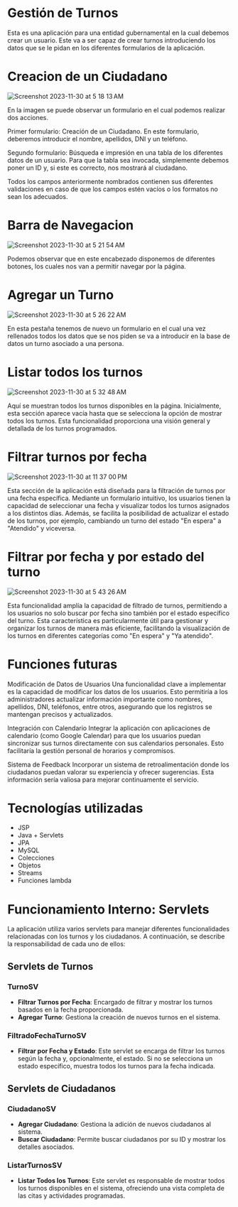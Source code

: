 # Gestión de Turnos

Esta es una aplicación para una entidad gubernamental en la cual debemos crear un usuario. Este va a ser capaz de crear turnos introduciendo los datos que se le pidan en los diferentes formularios de la aplicación.

# Creacion de un Ciudadano

![Screenshot 2023-11-30 at 5 18 13 AM](https://github.com/dmillanlpez/deMillanDiego_pruebatec2/assets/97486464/2f11fdba-c7d5-460b-aa33-e78e42ee5f2f)

En la imagen se puede observar un formulario en el cual podemos realizar dos acciones.

Primer formulario: Creación de un Ciudadano. En este formulario, deberemos introducir el nombre, apellidos, DNI y un teléfono.

Segundo formulario: Búsqueda e impresión en una tabla de los diferentes datos de un usuario. Para que la tabla sea invocada, simplemente debemos poner un ID y, si este es correcto, nos mostrará al ciudadano.

Todos los campos anteriormente nombrados contienen sus diferentes validaciones en caso de que los campos estén vacíos o los formatos no sean los adecuados.

# Barra de Navegacion

![Screenshot 2023-11-30 at 5 21 54 AM](https://github.com/dmillanlpez/deMillanDiego_pruebatec2/assets/97486464/33962f2f-dc4d-42a5-841b-bed7ee51428d)

Podemos observar que en este encabezado disponemos de diferentes botones, los cuales nos van a permitir navegar por la página.

# Agregar un Turno

![Screenshot 2023-11-30 at 5 26 22 AM](https://github.com/dmillanlpez/deMillanDiego_pruebatec2/assets/97486464/d464804f-2aff-4537-b48a-1f323a98b9e7)

En esta pestaña tenemos de nuevo un formulario en el cual una vez rellenados todos los datos que se nos piden se va a introducir en la base de datos un turno asociado a una persona.

# Listar todos los turnos

![Screenshot 2023-11-30 at 5 32 48 AM](https://github.com/dmillanlpez/deMillanDiego_pruebatec2/assets/97486464/383c0f58-ac96-422a-a63f-765fda3ede82)

Aquí se muestran todos los turnos disponibles en la página. Inicialmente, esta sección aparece vacía hasta que se selecciona la opción de mostrar todos los turnos. Esta funcionalidad proporciona una visión general y detallada de los turnos programados.

# Filtrar turnos por fecha

![Screenshot 2023-11-30 at 11 37 00 PM](https://github.com/dmillanlpez/deMillanDiego_pruebatec2/assets/97486464/f877a2ae-216e-4eb4-a8cd-6fe5bdea1a94)

Esta sección de la aplicación está diseñada para la filtración de turnos por una fecha específica. Mediante un formulario intuitivo, los usuarios tienen la capacidad de seleccionar una fecha y visualizar todos los turnos asignados a los distintos días. Además, se facilita la posibilidad de actualizar el estado de los turnos, por ejemplo, cambiando un turno del estado "En espera" a "Atendido" y viceversa. 

# Filtrar por fecha y por estado del turno

![Screenshot 2023-11-30 at 5 43 26 AM](https://github.com/dmillanlpez/deMillanDiego_pruebatec2/assets/97486464/5aa43f79-2643-4c13-b80a-dd7ee3e148d7)

Esta funcionalidad amplía la capacidad de filtrado de turnos, permitiendo a los usuarios no solo buscar por fecha sino también por el estado específico del turno. Esta característica es particularmente útil para gestionar y organizar los turnos de manera más eficiente, facilitando la visualización de los turnos en diferentes categorías como "En espera" y "Ya atendido". 

# Funciones futuras 

Modificación de Datos de Usuarios
Una funcionalidad clave a implementar es la capacidad de modificar los datos de los usuarios. Esto permitiría a los administradores actualizar información importante como nombres, apellidos, DNI, teléfonos, entre otros, asegurando que los registros se mantengan precisos y actualizados.

Integración con Calendario
Integrar la aplicación con aplicaciones de calendario (como Google Calendar) para que los usuarios puedan sincronizar sus turnos directamente con sus calendarios personales. Esto facilitaría la gestión personal de horarios y compromisos.

Sistema de Feedback
Incorporar un sistema de retroalimentación donde los ciudadanos puedan valorar su experiencia y ofrecer sugerencias. Esta información sería valiosa para mejorar continuamente el servicio.

# Tecnologías utilizadas

- JSP
- Java + Servlets
- JPA
- MySQL
- Colecciones
- Objetos
- Streams
- Funciones lambda

# Funcionamiento Interno: Servlets

La aplicación utiliza varios servlets para manejar diferentes funcionalidades relacionadas con los turnos y los ciudadanos. A continuación, se describe la responsabilidad de cada uno de ellos:

## Servlets de Turnos

### TurnoSV
- **Filtrar Turnos por Fecha**: Encargado de filtrar y mostrar los turnos basados en la fecha proporcionada.
- **Agregar Turno**: Gestiona la creación de nuevos turnos en el sistema.

### FiltradoFechaTurnoSV
- **Filtrar por Fecha y Estado**: Este servlet se encarga de filtrar los turnos según la fecha y, opcionalmente, el estado. Si no se selecciona un estado específico, muestra todos los turnos para la fecha indicada.

## Servlets de Ciudadanos

### CiudadanoSV
- **Agregar Ciudadano**: Gestiona la adición de nuevos ciudadanos al sistema.
- **Buscar Ciudadano**: Permite buscar ciudadanos por su ID y mostrar los detalles asociados.

### ListarTurnosSV
- **Listar Todos los Turnos**: Este servlet es responsable de mostrar todos los turnos disponibles en el sistema, ofreciendo una vista completa de las citas y actividades programadas.
